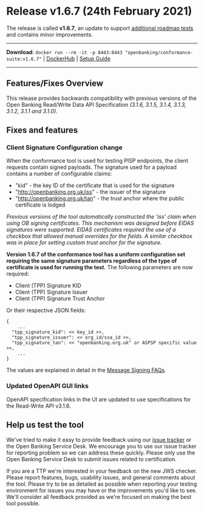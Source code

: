 # Release v1.6.7 (24th February 2021)

The release is called **v1.6.7**, an update to support [additional roadmap tests](https://openbanking.atlassian.net/wiki/spaces/DZ/pages/1564083551/OBIE+Functional+Conformance+Tool+Roadmap)
and contains minor improvements.

---
**Download**:
`docker run --rm -it -p 8443:8443 "openbanking/conformance-suite:v1.6.7"` |
[DockerHub](https://hub.docker.com/r/openbanking/conformance-suite) |
[Setup Guide](https://bitbucket.org/openbankingteam/conformance-suite/src/develop/docs/setup-guide.md)

---

## Features/Fixes Overview

This release provides backwards compatibility with previous versions of the
Open Banking Read/Write Data API Specification *(3.1.6, 3.1.5, 3.1.4, 3.1.3,
3.1.2, 3.1.1 and 3.1.0)*.

## Fixes and features

### Client Signature Configuration change

When the conformance tool is used for testing PISP endpoints, the client requests
contain signed payloads. The signature used for a payload contains a number of
configurable claims:

- "kid" - the key ID of the certificate that is used for the signature
- "http://openbanking.org.uk/iss" - the issuer of the signature
- "http://openbanking.org.uk/tan" - the trust anchor where the public certificate is lodged

*Previous versions of the tool automatically constructed the 'iss' claim when using OB signing
certificates. This mechanism was designed before EIDAS signatures were supported.
EIDAS certificates required the use of a checkbox that allowed manual overrides for the fields. A similar checkbox was in place for setting custom trust anchor for the signature.*

**Version 1.6.7 of the conformance tool has a uniform configuration set requiring 
the same signature parameters regardless of the type of certificate is used for running the test.** The following parameters are now required:

- Client (TPP) Signature KID
- Client (TPP) Signature Issuer
- Client (TPP) Signature Trust Anchor

Or their respective JSON fields:

```
{
    ...
  "tpp_signature_kid": << key_id >>,
  "tpp_signature_issuer": << org_id/ssa_id >>,
  "tpp_signature_tan": << "openbanking.org.uk" or ASPSP specific value >>,
    ...
}
```

The values are explained in detail in the [Message Signing FAQs](https://openbankinguk.github.io/knowledge-base-pub/standards/general/message-sign.html#message-signing-faqs). 

### Updated OpenAPI GUI links

OpenAPI specification links in the UI are updated to use specifications for the Read-Write API v3.1.6. 
## Help us test the tool

We've tried to make it easy to provide feedback using our [issue tracker](https://bitbucket.org/openbankingteam/conformance-suite/issues?status=new&status=open)
or the Open Banking Service Desk. We encourage you to use our issue tracker for
reporting problem so we can address these quickly. Please only use the
Open Banking Service Desk to submit issues related to certification.

If you are a TTP we're interested in your feedback on the new JWS checker. Please
report features, bugs, usability issues, and general comments about the tool. Please
try to be as detailed as possible when reporting your testing environment for issues
you may have or the improvements you'd like to see. We'll consider all feedback
provided as we're focused on making the best tool possible.
